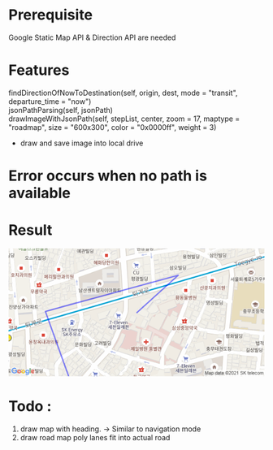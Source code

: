 # Prerequisite
Google Static Map API & Direction API are needed

# Features
findDirectionOfNowToDestination(self, origin, dest, mode = "transit", departure_time = "now")<br>
jsonPathParsing(self, jsonPath)<br>
drawImageWithJsonPath(self, stepList, center, zoom = 17, maptype = "roadmap", size = "600x300", color = "0x0000ff", weight = 3)<br>
- draw and save image into local drive

# Error occurs when no path is available
# Result
![ResultImage 1](path.png)

# Todo : 
1. draw map with heading. -> Similar to navigation mode
2. draw road map poly lanes fit into actual road
